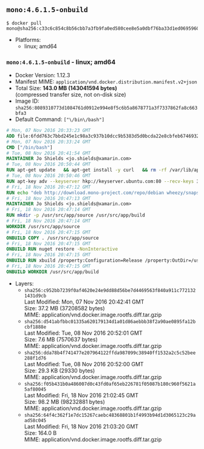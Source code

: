 ## `mono:4.6.1.5-onbuild`

```console
$ docker pull mono@sha256:c33c6c854c8b56cbb7a3fb9fa0ed580cee8e5a0dbf76ba33d1ed069596020f43
```

-	Platforms:
	-	linux; amd64

### `mono:4.6.1.5-onbuild` - linux; amd64

-	Docker Version: 1.12.3
-	Manifest MIME: `application/vnd.docker.distribution.manifest.v2+json`
-	Total Size: **143.0 MB (143041594 bytes)**  
	(compressed transfer size, not on-disk size)
-	Image ID: `sha256:8089310773d1084761d0912e994e8f5c6b5a8678771a3f7337862fa8c663bfa3`
-	Default Command: `["\/bin\/bash"]`

```dockerfile
# Mon, 07 Nov 2016 20:33:23 GMT
ADD file:6fdd763c7bbd245e1c98a3c937b10dcc9b5383d5d0bcda22e8cbfeb6746932da in / 
# Mon, 07 Nov 2016 20:33:24 GMT
CMD ["/bin/bash"]
# Tue, 08 Nov 2016 20:41:54 GMT
MAINTAINER Jo Shields <jo.shields@xamarin.com>
# Tue, 08 Nov 2016 20:50:44 GMT
RUN apt-get update   && apt-get install -y curl   && rm -rf /var/lib/apt/lists/*
# Tue, 08 Nov 2016 20:50:46 GMT
RUN apt-key adv --keyserver hkp://keyserver.ubuntu.com:80 --recv-keys 3FA7E0328081BFF6A14DA29AA6A19B38D3D831EF
# Fri, 18 Nov 2016 20:47:12 GMT
RUN echo "deb http://download.mono-project.com/repo/debian wheezy/snapshots/4.6.1.5 main" > /etc/apt/sources.list.d/mono-xamarin.list   && apt-get update   && apt-get install -y binutils mono-devel ca-certificates-mono fsharp mono-vbnc nuget referenceassemblies-pcl   && rm -rf /var/lib/apt/lists/* /tmp/*
# Fri, 18 Nov 2016 20:47:13 GMT
MAINTAINER Jo Shields <jo.shields@xamarin.com>
# Fri, 18 Nov 2016 20:47:14 GMT
RUN mkdir -p /usr/src/app/source /usr/src/app/build
# Fri, 18 Nov 2016 20:47:14 GMT
WORKDIR /usr/src/app/source
# Fri, 18 Nov 2016 20:47:15 GMT
ONBUILD COPY . /usr/src/app/source
# Fri, 18 Nov 2016 20:47:15 GMT
ONBUILD RUN nuget restore -NonInteractive
# Fri, 18 Nov 2016 20:47:15 GMT
ONBUILD RUN xbuild /property:Configuration=Release /property:OutDir=/usr/src/app/build/
# Fri, 18 Nov 2016 20:47:15 GMT
ONBUILD WORKDIR /usr/src/app/build
```

-	Layers:
	-	`sha256:c952bb7239f0af4620e24e9dd88d56be7d4469563f840a911c7721321431d9cb`  
		Last Modified: Mon, 07 Nov 2016 20:42:41 GMT  
		Size: 37.2 MB (37208582 bytes)  
		MIME: application/vnd.docker.image.rootfs.diff.tar.gzip
	-	`sha256:d541abfbbc01335a620179134d1a01d86aebbb38f2a90ae0895fa12bcbf1888e`  
		Last Modified: Tue, 08 Nov 2016 20:52:01 GMT  
		Size: 7.6 MB (7570637 bytes)  
		MIME: application/vnd.docker.image.rootfs.diff.tar.gzip
	-	`sha256:dda78b4f741477e207964122ffda987099c38940ff1532a2c5c52bee288f1d76`  
		Last Modified: Tue, 08 Nov 2016 20:52:00 GMT  
		Size: 29.3 KB (29330 bytes)  
		MIME: application/vnd.docker.image.rootfs.diff.tar.gzip
	-	`sha256:f05b431b0a486007d0c43fd0af65eb226781f05087b180c960f5621a5af80045`  
		Last Modified: Fri, 18 Nov 2016 21:02:45 GMT  
		Size: 98.2 MB (98232881 bytes)  
		MIME: application/vnd.docker.image.rootfs.diff.tar.gzip
	-	`sha256:64f4c362f1e7dc15267caebc48368801b1f4993b94d1d3065123c29aad58c045`  
		Last Modified: Fri, 18 Nov 2016 21:03:20 GMT  
		Size: 164.0 B  
		MIME: application/vnd.docker.image.rootfs.diff.tar.gzip
